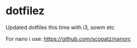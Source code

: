 # dotfilez
Updated dotfiles this time with i3, sowm etc



For nano i use: https://github.com/scopatz/nanorc

